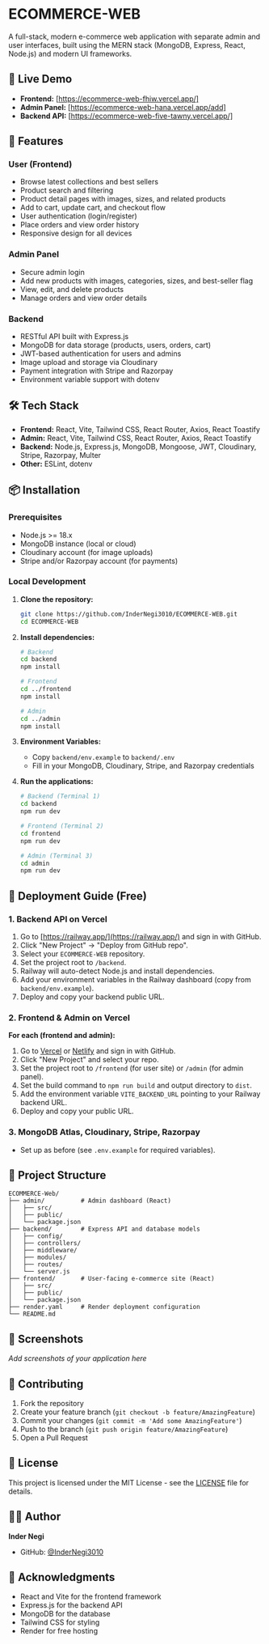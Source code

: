 # ECOMMERCE-WEB

A full-stack, modern e-commerce web application with separate admin and user interfaces, built using the MERN stack (MongoDB, Express, React, Node.js) and modern UI frameworks.

## 🌟 Live Demo

- **Frontend:** [https://ecommerce-web-fhiw.vercel.app/]
- **Admin Panel:** [https://ecommerce-web-hana.vercel.app/add]
- **Backend API:** [https://ecommerce-web-five-tawny.vercel.app/]

## 🚀 Features

### User (Frontend)

- Browse latest collections and best sellers
- Product search and filtering
- Product detail pages with images, sizes, and related products
- Add to cart, update cart, and checkout flow
- User authentication (login/register)
- Place orders and view order history
- Responsive design for all devices

### Admin Panel

- Secure admin login
- Add new products with images, categories, sizes, and best-seller flag
- View, edit, and delete products
- Manage orders and view order details

### Backend

- RESTful API built with Express.js
- MongoDB for data storage (products, users, orders, cart)
- JWT-based authentication for users and admins
- Image upload and storage via Cloudinary
- Payment integration with Stripe and Razorpay
- Environment variable support with dotenv

## 🛠️ Tech Stack

- **Frontend:** React, Vite, Tailwind CSS, React Router, Axios, React Toastify
- **Admin:** React, Vite, Tailwind CSS, React Router, Axios, React Toastify
- **Backend:** Node.js, Express.js, MongoDB, Mongoose, JWT, Cloudinary, Stripe, Razorpay, Multer
- **Other:** ESLint, dotenv

## 📦 Installation

### Prerequisites

- Node.js >= 18.x
- MongoDB instance (local or cloud)
- Cloudinary account (for image uploads)
- Stripe and/or Razorpay account (for payments)

### Local Development

1. **Clone the repository:**

   ```bash
   git clone https://github.com/InderNegi3010/ECOMMERCE-WEB.git
   cd ECOMMERCE-WEB
   ```

2. **Install dependencies:**

   ```bash
   # Backend
   cd backend
   npm install

   # Frontend
   cd ../frontend
   npm install

   # Admin
   cd ../admin
   npm install
   ```

3. **Environment Variables:**

   - Copy `backend/env.example` to `backend/.env`
   - Fill in your MongoDB, Cloudinary, Stripe, and Razorpay credentials

4. **Run the applications:**

   ```bash
   # Backend (Terminal 1)
   cd backend
   npm run dev

   # Frontend (Terminal 2)
   cd frontend
   npm run dev

   # Admin (Terminal 3)
   cd admin
   npm run dev
   ```

## 🚀 Deployment Guide (Free)

### 1. Backend API on Vercel

1. Go to [https://railway.app/](https://railway.app/) and sign in with GitHub.
2. Click "New Project" → "Deploy from GitHub repo".
3. Select your `ECOMMERCE-WEB` repository.
4. Set the project root to `/backend`.
5. Railway will auto-detect Node.js and install dependencies.
6. Add your environment variables in the Railway dashboard (copy from `backend/env.example`).
7. Deploy and copy your backend public URL.

### 2. Frontend & Admin on Vercel

**For each (frontend and admin):**

1. Go to [Vercel](https://vercel.com/) or [Netlify](https://netlify.com/) and sign in with GitHub.
2. Click "New Project" and select your repo.
3. Set the project root to `/frontend` (for user site) or `/admin` (for admin panel).
4. Set the build command to `npm run build` and output directory to `dist`.
5. Add the environment variable `VITE_BACKEND_URL` pointing to your Railway backend URL.
6. Deploy and copy your public URL.

### 3. MongoDB Atlas, Cloudinary, Stripe, Razorpay

- Set up as before (see `.env.example` for required variables).

## 📁 Project Structure

```
ECOMMERCE-Web/
├── admin/          # Admin dashboard (React)
│   ├── src/
│   ├── public/
│   └── package.json
├── backend/        # Express API and database models
│   ├── config/
│   ├── controllers/
│   ├── middleware/
│   ├── modules/
│   ├── routes/
│   └── server.js
├── frontend/       # User-facing e-commerce site (React)
│   ├── src/
│   ├── public/
│   └── package.json
├── render.yaml     # Render deployment configuration
└── README.md
```


## 📸 Screenshots

_Add screenshots of your application here_

## 🤝 Contributing

1. Fork the repository
2. Create your feature branch (`git checkout -b feature/AmazingFeature`)
3. Commit your changes (`git commit -m 'Add some AmazingFeature'`)
4. Push to the branch (`git push origin feature/AmazingFeature`)
5. Open a Pull Request

## 📄 License

This project is licensed under the MIT License - see the [LICENSE](LICENSE) file for details.

## 👨‍💻 Author

**Inder Negi**

- GitHub: [@InderNegi3010](https://github.com/InderNegi3010)

## 🙏 Acknowledgments

- React and Vite for the frontend framework
- Express.js for the backend API
- MongoDB for the database
- Tailwind CSS for styling
- Render for free hosting
